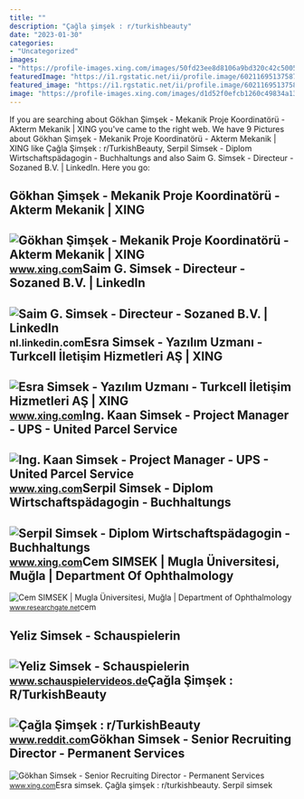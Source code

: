```yaml
---
title: ""
description: "Çağla şimşek : r/turkishbeauty"
date: "2023-01-30"
categories:
- "Uncategorized"
images:
- "https://profile-images.xing.com/images/50fd23ee8d8106a9bd320c42c500513b-1/gökhan-şimşek.1024x1024.jpg"
featuredImage: "https://i1.rgstatic.net/ii/profile.image/602116951375872-1520567276138_Q512/Cem_Simsek3.jpg"
featured_image: "https://i1.rgstatic.net/ii/profile.image/602116951375872-1520567276138_Q512/Cem_Simsek3.jpg"
image: "https://profile-images.xing.com/images/d1d52f0efcb1260c49834a13a562e11e-2/esra-simsek.1024x1024.jpg"
---
```


If you are searching about Gökhan Şimşek - Mekanik Proje Koordinatörü - Akterm Mekanik | XING you've came to the right web. We have 9 Pictures about Gökhan Şimşek - Mekanik Proje Koordinatörü - Akterm Mekanik | XING like Çağla Şimşek : r/TurkishBeauty, Serpil Simsek - Diplom Wirtschaftspädagogin - Buchhaltungs and also Saim G. Simsek - Directeur - Sozaned B.V. | LinkedIn. Here you go:

Gökhan Şimşek - Mekanik Proje Koordinatörü - Akterm Mekanik | XING
------------------------------------------------------------------

 ![Gökhan Şimşek - Mekanik Proje Koordinatörü - Akterm Mekanik | XING](https://profile-images.xing.com/images/50fd23ee8d8106a9bd320c42c500513b-1/gökhan-şimşek.1024x1024.jpg) <small>www.xing.com</small>Saim G. Simsek - Directeur - Sozaned B.V. | LinkedIn
----------------------------------------------------

 ![Saim G. Simsek - Directeur - Sozaned B.V. | LinkedIn](https://media.licdn.com/dms/image/C4E03AQHgq9UuaZwM4Q/profile-displayphoto-shrink_800_800/0/1559978372326?e=2147483647&v=beta&t=vvagZEqjkwSp88BVHKefuhUyOL0-7y5j1ZzRzV8V6Bg) <small>nl.linkedin.com</small>Esra Simsek - Yazılım Uzmanı - Turkcell İletişim Hizmetleri AŞ | XING
---------------------------------------------------------------------

 ![Esra Simsek - Yazılım Uzmanı - Turkcell İletişim Hizmetleri AŞ | XING](https://profile-images.xing.com/images/d1d52f0efcb1260c49834a13a562e11e-2/esra-simsek.1024x1024.jpg) <small>www.xing.com</small>Ing. Kaan Simsek - Project Manager - UPS - United Parcel Service
----------------------------------------------------------------

 ![Ing. Kaan Simsek - Project Manager - UPS - United Parcel Service](https://profile-images.xing.com/images/134fdde4f7863e897bc336e72d369d4d-1/kaan-simsek.1024x1024.jpg) <small>www.xing.com</small>Serpil Simsek - Diplom Wirtschaftspädagogin - Buchhaltungs
----------------------------------------------------------

 ![Serpil Simsek - Diplom Wirtschaftspädagogin - Buchhaltungs](https://profile-images.xing.com/images/0840092e4009f874e2fcc64c583d1337-1/serpil-simsek.1024x1024.jpg) <small>www.xing.com</small>Cem SIMSEK | Mugla Üniversitesi, Muğla | Department Of Ophthalmology
--------------------------------------------------------------------

 ![Cem SIMSEK | Mugla Üniversitesi, Muğla | Department of Ophthalmology](https://i1.rgstatic.net/ii/profile.image/602116951375872-1520567276138_Q512/Cem_Simsek3.jpg) <small>www.researchgate.net</small>cem

Yeliz Simsek - Schauspielerin
-----------------------------

 ![Yeliz Simsek - Schauspielerin](https://www.schauspielervideos.de/FM/fotos/4/99004365/kf1817845_gr_1800.jpg) <small>www.schauspielervideos.de</small>Çağla Şimşek : R/TurkishBeauty
------------------------------

 ![Çağla Şimşek : r/TurkishBeauty](https://i.redd.it/s1lrss3ksq341.jpg) <small>www.reddit.com</small>Gökhan Simsek - Senior Recruiting Director - Permanent Services
---------------------------------------------------------------

 ![Gökhan Simsek - Senior Recruiting Director - Permanent Services](https://profile-images.xing.com/images/6d21fdd132a30442f000fea3ac945daa-3/gökhan-simsek.1024x1024.jpg) <small>www.xing.com</small>Esra simsek. Çağla şimşek : r/turkishbeauty. Serpil simsek
